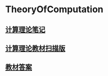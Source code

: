# TheoryOfComputation
## [计算理论笔记](https://github.com/Onwaier/TheoryOfComputation/tree/master/%E8%AE%A1%E7%AE%97%E7%90%86%E8%AE%BA%E7%AC%94%E8%AE%B0)
## [计算理论教材扫描版](https://github.com/Onwaier/TheoryOfComputation)
## [教材答案](https://github.com/Onwaier/TheoryOfComputation)
